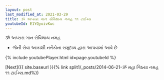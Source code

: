```yaml
---
layout: post
last_modified_at: 2021-03-29
title: ૐ અપ્સરા ગાન સેવિથાય નમહ ૧૧ ટાઈમ્સ
youtubeId: E1YQyoivKwc
---
```

 
 
 ૐ અપ્સરા ગાન સેવિથાય નમહ  
 
 -  જેની સેવા આકાશી નર્તકોના સમુદાય દ્વારા આપવામાં આવે છે 
 
  
 
  
 
 
 
 
 
 


{% include youtubePlayer.html id=page.youtubeId %}
 
[Next]({{ site.baseurl }}{% link  split1/_posts/2014-06-21-ૐ મહા ગિઠયા નમહ ૧૧ ટાઈમ્સ.md%})
 
